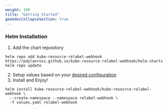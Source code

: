 ```yaml
---
weight: 100
title: "Getting Started"
geekdocCollapseSection: true
---
```


### Helm Installation

1. Add the chart repository
```shell
helm repo add kube-resource-relabel-webhook https://pdylanross.github.io/kube-resource-relabel-webhook/helm-charts
helm repo update
```

2. Setup values based on your [desired configuration](/kube-resource-relabel-webhook/configuration/helm-values/)
3. Install and Enjoy!
```shell
helm install kube-resource-relabel-webhook/kube-resource-relabel-webhook \
  --create-namespace --namespace relabel-webhook \
  -f values.yaml relabel-webhook
```